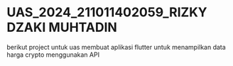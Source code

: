 # UAS_2024_211011402059_RIZKY DZAKI MUHTADIN
berikut project untuk uas membuat aplikasi flutter untuk menampilkan data harga crypto menggunakan API
